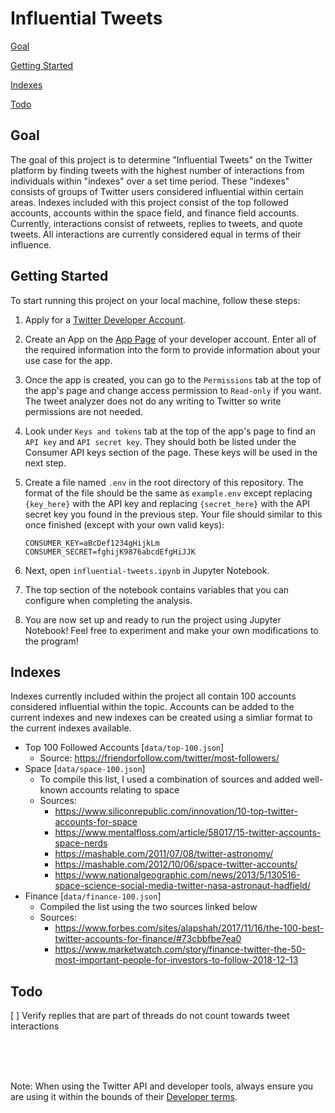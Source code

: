 # Influential Tweets

[Goal](#Goal)

[Getting Started](#Getting-Started)

[Indexes](#Indexes)

[Todo](#Todo)

## Goal

The goal of this project is to determine "Influential Tweets" on the Twitter platform by finding tweets with the highest number of interactions from individuals within "indexes" over a set time period. These "indexes" consists of groups of Twitter users considered influential within certain areas. Indexes included with this project consist of the top followed accounts, accounts within the space field, and finance field accounts. Currently, interactions consist of retweets, replies to tweets, and quote tweets. All interactions are currently considered equal in terms of their influence.

## Getting Started

To start running this project on your local machine, follow these steps:

1. Apply for a [Twitter Developer Account](https://developer.twitter.com/en/apply-for-access).

2. Create an App on the [App Page](https://developer.twitter.com/en/apps) of your developer account.  Enter all of the required information into the form to provide information about your use case for the app.

3. Once the app is created, you can go to the `Permissions` tab at the top of the app's page and change access permission to `Read-only` if you want.  The tweet analyzer does not do any writing to Twitter so write permissions are not needed.

4. Look under `Keys and tokens` tab at the top of the app's page to find an `API key` and `API secret key`. They should both be listed under the Consumer API keys section of the page.  These keys will be used in the next step.

5. Create a file named `.env` in the root directory of this repository. The format of the file should be the same as `example.env` except replacing `{key_here}` with the API key and replacing `{secret_here}` with the API secret key you found in the previous step.  Your file should similar to this once finished (except with your own valid keys):

   ```
   CONSUMER_KEY=aBcDef1234gHijkLm
   CONSUMER_SECRET=fghijK9876abcdEfgHiJJK
   ```

6. Next, open `influential-tweets.ipynb` in Jupyter Notebook.

7. The top section of the notebook contains variables that you can configure when completing the analysis.

8. You are now set up and ready to run the project using Jupyter Notebook! Feel free to experiment and make your own modifications to the program!

## Indexes

Indexes currently included within the project all contain 100 accounts considered influential within the topic. Accounts can be added to the current indexes and new indexes can be created using a simliar format to the current indexes available.

- Top 100 Followed Accounts [`data/top-100.json`]
  - Source: https://friendorfollow.com/twitter/most-followers/
- Space [`data/space-100.json`]
  - To compile this list, I used a combination of sources and added well-known accounts relating to space
  - Sources:
    - https://www.siliconrepublic.com/innovation/10-top-twitter-accounts-for-space
    - https://www.mentalfloss.com/article/58017/15-twitter-accounts-space-nerds
    - https://mashable.com/2011/07/08/twitter-astronomy/
    - https://mashable.com/2012/10/06/space-twitter-accounts/
    - https://www.nationalgeographic.com/news/2013/5/130516-space-science-social-media-twitter-nasa-astronaut-hadfield/
- Finance [`data/finance-100.json`]
  - Compiled the list using the two sources linked below
  - Sources: 
    - https://www.forbes.com/sites/alapshah/2017/11/16/the-100-best-twitter-accounts-for-finance/#73cbbfbe7ea0 
    - https://www.marketwatch.com/story/finance-twitter-the-50-most-important-people-for-investors-to-follow-2018-12-13

## Todo

[ ] Verify replies that are part of threads do not count towards tweet interactions

<br>

<br>

<br>

Note: When using the Twitter API and developer tools, always ensure you are using it within the bounds of their [Developer terms](https://developer.twitter.com/en/developer-terms).